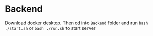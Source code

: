 # Backend
Download docker desktop. Then cd into `Backend` folder and run `bash ./start.sh` or `bash ./run.sh` to start server